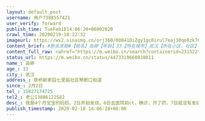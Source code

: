 ```yaml
---
layout: default_post
username: 用户7388557421
user_verify: forward
publish_time: TueFeb1814:06:20+08002020
crawl_time: 20200219-10:22:32
imageurl: https://wx2.sinaimg.cn/orj360/00841DiZgy1gc0irul7eaj30qo0zk76c.jpg,https://wx2.sinaimg.cn/orj360/00841DiZgy1gc0irv6gmej30qo0zk414.jpg,https://wx2.sinaimg.cn/orj360/00841DiZgy1gc0irvw2nvj30qo0zk776.jpg,https://wx4.sinaimg.cn/orj360/00841DiZgy1gc0irxuw5kj30qo0zkgo6.jpg,https://wx3.sinaimg.cn/orj360/00841DiZgy1gc0irx5akoj30qo0zk40w.jpg,https://wx4.sinaimg.cn/orj360/00841DiZgy1gc0iryhphpj30qo0zkgra.jpg,https://wx3.sinaimg.cn/orj360/00841DiZgy1gc0irwkssuj30qo0zkn2v.jpg
content_brief: #肺炎求助#【姓名】岳婷【年龄】33【所在城市】武汉【所在小区、社区】铁桥新家园 七里庙社区 琴断口街道【患病时间】2月2日【联系方式】15827174725【其他紧急联系人】老公 13886122582【病情描述】我是4个月宝宝的妈妈，2日开始发烧，6日去医院拍ct，确诊，开了药，7日就没有发烧了，10日又 ...全文
content_full_raw: <ahref="https://m.weibo.cn/search?containerid=231522type%3D1%26t%3D10%26q%3D%23%E8%82%BA%E7%82%8E%E6%B1%82%E5%8A%A9%23"data-hide=""><spanclass="surl-text">#肺炎求助#</span></a><br/>【姓名】岳婷<br/>【年龄】33<br/>【所在城市】武汉<br/>【所在小区、社区】铁桥新家园七里庙社区琴断口街道<br/>【患病时间】2月2日<br/>【联系方式】15827174725<br/>【其他紧急联系人】老公13886122582<br/>【病情描述】我是4个月宝宝的妈妈，2日开始发烧，6日去医院拍ct，确诊，开了药，7日就没有发烧了，10日又去拍了ct，没有好转，继续在家隔离吃药，给社区上报了，社区说在家吃药隔离，没有发烧应该还好。<br/>社区让做核酸检测，排队到12日做核酸检测，16日检测结果是阴性，我以为好转了，当天晚上去做了ct，结果比上次严重，我老公也拍了ct，结果我老公也感染了，医生说你们都要隔离治疗，我的比较严重，赶紧联系社区。当天就给社区联系了，社区说先上报我的，然后说让清好东西，做好准备，可是到现在也还是在家等待。<br/>之前11日我也发了微博，想着社区联系上了，会安排，可是到现在了也没消息！恳请大家帮帮我！
status_url: https://m.weibo.cn/status/4473319660810011
name_: 岳婷
age_: 33
city_: 武汉
address_: 铁桥新家园七里庙社区琴断口街道
since_: 2月2日
tel_: 15827174725
tel2_: 老公13886122582
desc_: 我是4个月宝宝的妈妈，2日开始发烧，6日去医院拍ct，确诊，开了药，7日就没有发烧了，10日又去拍了ct，没有好转，继续在家隔离吃药，给社区上报了，社区说在家吃药隔离，没有发烧应该还好。社区让做核酸检测，排队到12日做核酸检测，16日检测结果是阴性，我以为好转了，当天晚上去做了ct，结果比上次严重，我老公也拍了ct，结果我老公也感染了，医生说你们都要隔离治疗，我的比较严重，赶紧联系社区。当天就给社区联系了，社区说先上报我的，然后说让清好东西，做好准备，可是到现在也还是在家等待。之前11日我也发了微博，想着社区联系上了，会安排，可是到现在了也没消息！恳请大家帮帮我！
publish_timestamp: 2020-02-18 14:06:20+08:00
---
```

